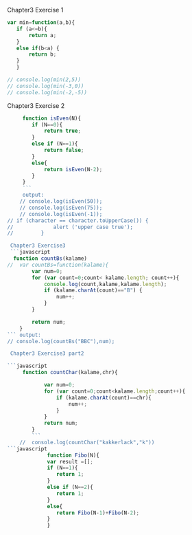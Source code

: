  Chapter3 Exercise 1 
 ```javascript
 var min=function(a,b){
 	if (a<=b){
 		return a;
 	}
 	else if(b<a) {
 		return b;
 	}
 	}

// console.log(min(2,5))
// console.log(min(-3,0))
// console.log(min(-2,-5))
```

 Chapter3 Exercise 2 
```javascript
	 function isEven(N){
	 	if (N==0){
	 		return true;
	 	}
	 	else if (N==1){
	 		return false;
	 	}
	 	else{
	 		return isEven(N-2);
	 	}
	 }
	 ```
	 output:
	// console.log(isEven(50));
	// console.log(isEven(75));
	// console.log(isEven(-1));
// if (character == character.toUpperCase()) {
//             alert ('upper case true');
//         }

 Chapter3 Exercise3 
 ```javascript
  function countBs(kalame)
// 	var countBs=function(kalame){
 		var num=0;
 		for (var count=0;count< kalame.length; count++){
 			console.log(count,kalame,kalame.length);
 			if (kalame.charAt(count)=="B") {
 				num++;
 			}
 		}

 	    return num;
 	}
``` output:
// console.log(countBs("BBC"),num);

 Chapter3 Exercise3 part2 

```javascript
	 function countChar(kalame,chr){

	 		var num=0;
	 		for (var count=0;count<kalame.length;count++){
	 			if (kalame.charAt(count)==chr){
	 				num++;
	 			}
	 		}
	 		return num;
	 	}
	 	```
	// 	console.log(countChar("kakkerlack","k"))
```javascript
			 function Fibo(N){
			 var result =[];
			 if (N==1){
			 	return 1;
			 }
			 else if (N==2){
			 	return 1;
			 }
			 else{
			 	return Fibo(N-1)+Fibo(N-2);
			 }
			 }
```
